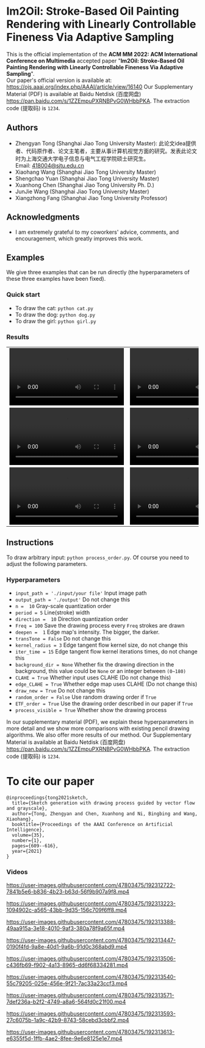 # Im2Oil: Stroke-Based Oil Painting Rendering with Linearly Controllable Fineness Via Adaptive Sampling
This is the official implementation of the **ACM MM 2022: ACM International Conference on Multimedia** accepted paper "**Im2Oil: Stroke-Based Oil Painting Rendering with Linearly Controllable Fineness Via Adaptive Sampling**".   
Our paper's official version is available at: https://ojs.aaai.org/index.php/AAAI/article/view/16140 
Our Supplementary Material (PDF) is available at Baidu Netdisk (百度网盘) https://pan.baidu.com/s/1ZZEmpuPXRNBPvG0WHbbPKA. The extraction code (提取码) is `1234`.  
## Authors
- Zhengyan Tong (Shanghai Jiao Tong University Master): 此论文idea提供者、代码原作者、论文主笔者，主要从事计算机视觉方面的研究。发表此论文时为上海交通大学电子信息与电气工程学院硕士研究生。  
Email: 418004@sjtu.edu.cn
- Xiaohang Wang (Shanghai Jiao Tong University Master)
- Shengchao Yuan (Shanghai Jiao Tong University Master)
- Xuanhong Chen (Shanghai Jiao Tong University Ph. D.)  
- JunJie Wang (Shanghai Jiao Tong University Master)
- Xiangzhong Fang (Shanghai Jiao Tong University Professor)
## Acknowledgments
- I am extremely grateful to my coworkers' advice, comments, and encouragement, which greatly improves this work. 
## Examples
We give three examples that can be run directly (the hyperparameters of these three examples have been fixed).  
### Quick start
- To draw the cat: `python cat.py`
- To draw the dog: `python dog.py`
- To draw the girl: `python girl.py`
### Results
| | | |
| --- | --- | --- |
| <video src="https://user-images.githubusercontent.com/47803475/192312722-7841b5e6-b836-4b23-b63d-56f9b907a9f8.mp4" controls="controls"></video> | <video src="https://user-images.githubusercontent.com/47803475/192313223-1094902c-a565-43bb-9d35-156c709f6ff8.mp4" controls="controls"></video> | <video src="https://user-images.githubusercontent.com/47803475/192313388-49aa915a-3e18-4010-9af3-380a78f9a65f.mp4" controls="controls"></video> |
| <video src="https://github.com/TZYSJTU/Im2Oil/blob/main/videos/L8.mp4" controls="controls"></video> | <video src="https://github.com/TZYSJTU/Im2Oil/blob/main/videos/P1.mp4" controls="controls"></video> | <video src="https://github.com/TZYSJTU/Im2Oil/blob/main/videos/P4.mp4" controls="controls"></video> |
| <video src="https://github.com/TZYSJTU/Im2Oil/blob/main/videos/S1.mp4" controls="controls"></video> | <video src="https://github.com/TZYSJTU/Im2Oil/blob/main/videos/S6.mp4" controls="controls"></video> | <video src="https://github.com/TZYSJTU/Im2Oil/blob/main/videos/S9.mp4" controls="controls"></video> |


## Instructions
To draw arbitrary input: `python process_order.py`. Of course you need to adjust the following parameters.
### Hyperparameters
- `input_path = './input/your file'` Input image path
- `output_path = './output'` Do not change this
- `n =  10` Gray-scale quantization order
- `period = 5` Line(stroke) width
- `direction =  10` Direction quantization order
- `Freq = 100` Save the drawing process every `Freq` strokes are drawn
- `deepen =  1` Edge map's intensity. The bigger, the darker.
- `transTone = False` Do not change this
- `kernel_radius = 3` Edge tangent flow kernel size, do not change this
- `iter_time = 15` Edge tangent flow kernel iterations times, do not change this
- `background_dir = None`  Whether fix the drawing direction in the background, this value could be `None` or an integer between `(0~180)`
- `CLAHE = True` Whether input uses CLAHE (Do not change this)
- `edge_CLAHE = True` Whether edge map uses CLAHE (Do not change this)
- `draw_new = True` Do not change this
- `random_order = False` Use random drawing order if `True`
- `ETF_order = True` Use the drawing order described in our paper if `True`
- `process_visible = True` Whether show the drawing process 

In our supplementary material (PDF), we explain these hyperparameters in more detail and we show more comparisons with existing pencil drawing algorithms. We also offer more
results of our method. Our Supplementary Material is available at Baidu Netdisk (百度网盘) https://pan.baidu.com/s/1ZZEmpuPXRNBPvG0WHbbPKA. The extraction code (提取码) is `1234`.

# To cite our paper
```
@inproceedings{tong2021sketch,
  title={Sketch generation with drawing process guided by vector flow and grayscale},
  author={Tong, Zhengyan and Chen, Xuanhong and Ni, Bingbing and Wang, Xiaohang},
  booktitle={Proceedings of the AAAI Conference on Artificial Intelligence},
  volume={35},
  number={1},
  pages={609--616},
  year={2021}
}
```

### Videos



https://user-images.githubusercontent.com/47803475/192312722-7841b5e6-b836-4b23-b63d-56f9b907a9f8.mp4

https://user-images.githubusercontent.com/47803475/192313223-1094902c-a565-43bb-9d35-156c709f6ff8.mp4

https://user-images.githubusercontent.com/47803475/192313388-49aa915a-3e18-4010-9af3-380a78f9a65f.mp4

https://user-images.githubusercontent.com/47803475/192313447-0190f4fd-9a8e-40d1-9a6b-91d0c368abd9.mp4

https://user-images.githubusercontent.com/47803475/192313506-c436fb69-f902-4a13-8965-dd6f68334281.mp4

https://user-images.githubusercontent.com/47803475/192313540-55c79205-025e-456e-9f21-7ac33a23ccf3.mp4

https://user-images.githubusercontent.com/47803475/192313571-7def236a-b2f2-4749-a8a6-564fd0c21f00.mp4

https://user-images.githubusercontent.com/47803475/192313593-27c6075b-1a9c-42b9-8743-58cebd3cbbf2.mp4

https://user-images.githubusercontent.com/47803475/192313613-e6355f5d-1ffb-4ae2-8fee-9e6e8125e1e7.mp4


